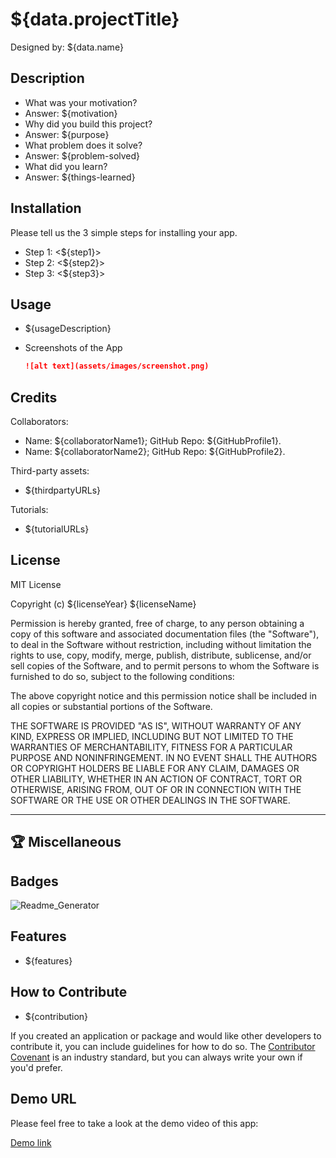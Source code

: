 <!--Inquire: Project Title-->

# ${data.projectTitle}

<!--Inquire: Name of Deisgner-->

Designed by: ${data.name}

## Description

<!--Inquire: Short-description of the app-->
<Short-description>

<!-- Inquire: questions about the app-->

- What was your motivation?
- Answer: ${motivation}
- Why did you build this project?
- Answer: ${purpose}
- What problem does it solve?
- Answer: ${problem-solved}
- What did you learn?
- Answer: ${things-learned}

## Installation

<!-- Inquire: installation steps-->

Please tell us the 3 simple steps for installing your app.

- Step 1: <${step1}>
- Step 2: <${step2}>
- Step 3: <${step3}>

## Usage

<!-- Inquire: short description on how to use-->

- ${usageDescription}

- Screenshots of the App

  ```md
  ![alt text](assets/images/screenshot.png)
  ```

## Credits

Collaborators:

<!-- Inquire: collaborators and their GitHub profiles-->

- Name: ${collaboratorName1}; GitHub Repo: ${GitHubProfile1}.
- Name: ${collaboratorName2}; GitHub Repo: ${GitHubProfile2}.

<!-- Inquire: third-party assets and their websites-->

Third-party assets:

- ${thirdpartyURLs}

<!-- Inquire: tutorials and links-->

Tutorials:

- ${tutorialURLs}

## License

<!-- Inquire: the year and fullname-->

MIT License

Copyright (c) ${licenseYear} ${licenseName}

Permission is hereby granted, free of charge, to any person obtaining a copy
of this software and associated documentation files (the "Software"), to deal
in the Software without restriction, including without limitation the rights
to use, copy, modify, merge, publish, distribute, sublicense, and/or sell
copies of the Software, and to permit persons to whom the Software is
furnished to do so, subject to the following conditions:

The above copyright notice and this permission notice shall be included in all
copies or substantial portions of the Software.

THE SOFTWARE IS PROVIDED "AS IS", WITHOUT WARRANTY OF ANY KIND, EXPRESS OR
IMPLIED, INCLUDING BUT NOT LIMITED TO THE WARRANTIES OF MERCHANTABILITY,
FITNESS FOR A PARTICULAR PURPOSE AND NONINFRINGEMENT. IN NO EVENT SHALL THE
AUTHORS OR COPYRIGHT HOLDERS BE LIABLE FOR ANY CLAIM, DAMAGES OR OTHER
LIABILITY, WHETHER IN AN ACTION OF CONTRACT, TORT OR OTHERWISE, ARISING FROM,
OUT OF OR IN CONNECTION WITH THE SOFTWARE OR THE USE OR OTHER DEALINGS IN THE
SOFTWARE.

---

## 🏆 Miscellaneous

## Badges

![Readme_Generator](https://img.shields.io/badge/Readme.md-Generator%20v1.0-blue)

## Features

<!-- Inquire: features of the app-->

- ${features}

## How to Contribute

<!-- Inquire: short description on how to contribute-->

- ${contribution}

If you created an application or package and would like other developers to contribute it, you can include guidelines for how to do so. The [Contributor Covenant](https://www.contributor-covenant.org/) is an industry standard, but you can always write your own if you'd prefer.

## Demo URL

Please feel free to take a look at the demo video of this app:

<!--demo link on Google Drive-->

[Demo link](https://#)
